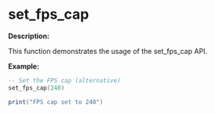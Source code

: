 # set_fps_cap

**Description:**

This function demonstrates the usage of the set_fps_cap API.

**Example:**

```lua
-- Set the FPS cap (alternative)
set_fps_cap(240)

print("FPS cap set to 240")
```
